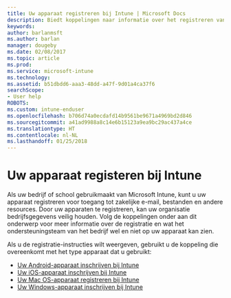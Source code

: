 ```yaml
---
title: Uw apparaat registreren bij Intune | Microsoft Docs
description: Biedt koppelingen naar informatie over het registreren van verschillende apparaten in Intune
keywords: 
author: barlanmsft
ms.author: barlan
manager: dougeby
ms.date: 02/08/2017
ms.topic: article
ms.prod: 
ms.service: microsoft-intune
ms.technology: 
ms.assetid: b51dbdd6-aaa3-48dd-a47f-9d01a4ca37f6
searchScope:
- User help
ROBOTS: 
ms.custom: intune-enduser
ms.openlocfilehash: b706d74a0ecdafd14b9561be9671a4969bd2d846
ms.sourcegitcommit: a41ad9988a8c14e6b15123a9ea9bc29ac437a4ce
ms.translationtype: HT
ms.contentlocale: nl-NL
ms.lasthandoff: 01/25/2018
---
```

# <a name="enroll-your-device-in-intune"></a>Uw apparaat registeren bij Intune

Als uw bedrijf of school gebruikmaakt van Microsoft Intune, kunt u uw apparaat registreren voor toegang tot zakelijke e-mail, bestanden en andere resources. Door uw apparaten te registreren, kan uw organisatie bedrijfsgegevens veilig houden. Volg de koppelingen onder aan dit onderwerp voor meer informatie over de registratie en wat het ondersteuningsteam van het bedrijf wel en niet op uw apparaat kan zien.

Als u de registratie-instructies wilt weergeven, gebruikt u de koppeling die overeenkomt met het type apparaat dat u gebruikt:

- [Uw Android-apparaat inschrijven bij Intune](enroll-your-device-in-Intune-android.md)
- [Uw iOS-apparaat inschrijven bij Intune](enroll-your-device-in-intune-ios.md)
- [Uw Mac OS-apparaat registreren bij Intune](enroll-your-device-in-intune-macos.md)
- [Uw Windows-apparaat inschrijven bij Intune](enroll-your-device-in-intune-windows.md)
